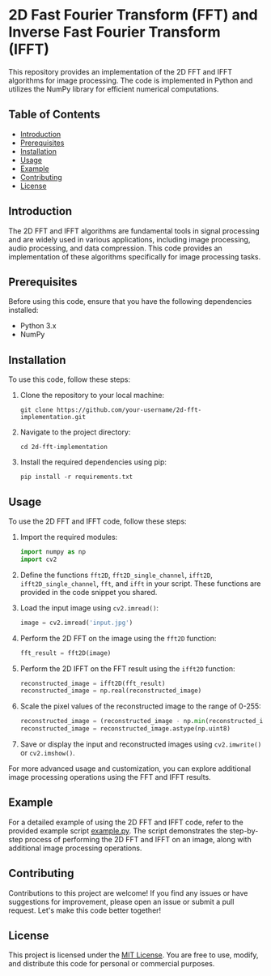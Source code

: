 
# 2D Fast Fourier Transform (FFT) and Inverse Fast Fourier Transform (IFFT)

This repository provides an implementation of the 2D FFT and IFFT algorithms for image processing. The code is implemented in Python and utilizes the NumPy library for efficient numerical computations.

## Table of Contents

- [Introduction](#introduction)
- [Prerequisites](#prerequisites)
- [Installation](#installation)
- [Usage](#usage)
- [Example](#example)
- [Contributing](#contributing)
- [License](#license)

## Introduction

The 2D FFT and IFFT algorithms are fundamental tools in signal processing and are widely used in various applications, including image processing, audio processing, and data compression. This code provides an implementation of these algorithms specifically for image processing tasks.

## Prerequisites

Before using this code, ensure that you have the following dependencies installed:

- Python 3.x
- NumPy

## Installation

To use this code, follow these steps:

1. Clone the repository to your local machine:

   ```
   git clone https://github.com/your-username/2d-fft-implementation.git
   ```

2. Navigate to the project directory:

   ```
   cd 2d-fft-implementation
   ```

3. Install the required dependencies using pip:

   ```
   pip install -r requirements.txt
   ```

## Usage

To use the 2D FFT and IFFT code, follow these steps:

1. Import the required modules:

   ```python
   import numpy as np
   import cv2
   ```

2. Define the functions `fft2D`, `fft2D_single_channel`, `ifft2D`, `ifft2D_single_channel`, `fft`, and `ifft` in your script. These functions are provided in the code snippet you shared.

3. Load the input image using `cv2.imread()`:

   ```python
   image = cv2.imread('input.jpg')
   ```

4. Perform the 2D FFT on the image using the `fft2D` function:

   ```python
   fft_result = fft2D(image)
   ```

5. Perform the 2D IFFT on the FFT result using the `ifft2D` function:

   ```python
   reconstructed_image = ifft2D(fft_result)
   reconstructed_image = np.real(reconstructed_image)
   ```

6. Scale the pixel values of the reconstructed image to the range of 0-255:

   ```python
   reconstructed_image = (reconstructed_image - np.min(reconstructed_image)) * (255 / np.max(reconstructed_image))
   reconstructed_image = reconstructed_image.astype(np.uint8)
   ```

7. Save or display the input and reconstructed images using `cv2.imwrite()` or `cv2.imshow()`.

For more advanced usage and customization, you can explore additional image processing operations using the FFT and IFFT results.

## Example

For a detailed example of using the 2D FFT and IFFT code, refer to the provided example script [example.py](example.py). The script demonstrates the step-by-step process of performing the 2D FFT and IFFT on an image, along with additional image processing operations.

## Contributing

Contributions to this project are welcome! If you find any issues or have suggestions for improvement, please open an issue or submit a pull request. Let's make this code better together!

## License

This project is licensed under the [MIT License](LICENSE). You are free to use, modify, and distribute this code for personal or commercial purposes.

```
